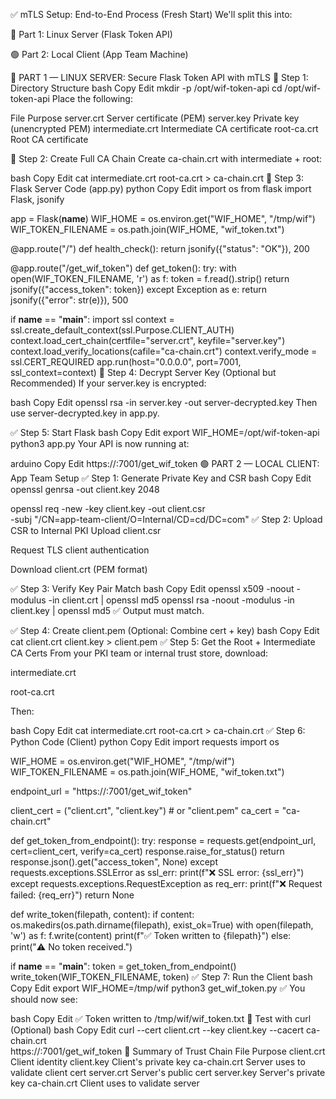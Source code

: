✅ mTLS Setup: End-to-End Process (Fresh Start)
We'll split this into:

🔵 Part 1: Linux Server (Flask Token API)

🟢 Part 2: Local Client (App Team Machine)

🔵 PART 1 — LINUX SERVER: Secure Flask Token API with mTLS
🔧 Step 1: Directory Structure
bash
Copy
Edit
mkdir -p /opt/wif-token-api
cd /opt/wif-token-api
Place the following:

File	Purpose
server.crt	Server certificate (PEM)
server.key	Private key (unencrypted PEM)
intermediate.crt	Intermediate CA certificate
root-ca.crt	Root CA certificate

🔧 Step 2: Create Full CA Chain
Create ca-chain.crt with intermediate + root:

bash
Copy
Edit
cat intermediate.crt root-ca.crt > ca-chain.crt
🔧 Step 3: Flask Server Code (app.py)
python
Copy
Edit
import os
from flask import Flask, jsonify

app = Flask(__name__)
WIF_HOME = os.environ.get("WIF_HOME", "/tmp/wif")
WIF_TOKEN_FILENAME = os.path.join(WIF_HOME, "wif_token.txt")

@app.route("/")
def health_check():
    return jsonify({"status": "OK"}), 200

@app.route("/get_wif_token")
def get_token():
    try:
        with open(WIF_TOKEN_FILENAME, 'r') as f:
            token = f.read().strip()
            return jsonify({"access_token": token})
    except Exception as e:
        return jsonify({"error": str(e)}), 500

if __name__ == "__main__":
    import ssl
    context = ssl.create_default_context(ssl.Purpose.CLIENT_AUTH)
    context.load_cert_chain(certfile="server.crt", keyfile="server.key")
    context.load_verify_locations(cafile="ca-chain.crt")
    context.verify_mode = ssl.CERT_REQUIRED
    app.run(host="0.0.0.0", port=7001, ssl_context=context)
🔧 Step 4: Decrypt Server Key (Optional but Recommended)
If your server.key is encrypted:

bash
Copy
Edit
openssl rsa -in server.key -out server-decrypted.key
Then use server-decrypted.key in app.py.

✅ Step 5: Start Flask
bash
Copy
Edit
export WIF_HOME=/opt/wif-token-api
python3 app.py
Your API is now running at:

arduino
Copy
Edit
https://<server-host>:7001/get_wif_token
🟢 PART 2 — LOCAL CLIENT: App Team Setup
✅ Step 1: Generate Private Key and CSR
bash
Copy
Edit
openssl genrsa -out client.key 2048

openssl req -new -key client.key -out client.csr \
-subj "/CN=app-team-client/O=Internal/CD=cd/DC=com"
✅ Step 2: Upload CSR to Internal PKI
Upload client.csr

Request TLS client authentication

Download client.crt (PEM format)

✅ Step 3: Verify Key Pair Match
bash
Copy
Edit
openssl x509 -noout -modulus -in client.crt | openssl md5
openssl rsa  -noout -modulus -in client.key  | openssl md5
✅ Output must match.

✅ Step 4: Create client.pem (Optional: Combine cert + key)
bash
Copy
Edit
cat client.crt client.key > client.pem
✅ Step 5: Get the Root + Intermediate CA Certs
From your PKI team or internal trust store, download:

intermediate.crt

root-ca.crt

Then:

bash
Copy
Edit
cat intermediate.crt root-ca.crt > ca-chain.crt
✅ Step 6: Python Code (Client)
python
Copy
Edit
import requests
import os

WIF_HOME = os.environ.get("WIF_HOME", "/tmp/wif")
WIF_TOKEN_FILENAME = os.path.join(WIF_HOME, "wif_token.txt")

endpoint_url = "https://<server-host>:7001/get_wif_token"

client_cert = ("client.crt", "client.key")  # or "client.pem"
ca_cert = "ca-chain.crt"

def get_token_from_endpoint():
    try:
        response = requests.get(endpoint_url, cert=client_cert, verify=ca_cert)
        response.raise_for_status()
        return response.json().get("access_token", None)
    except requests.exceptions.SSLError as ssl_err:
        print(f"❌ SSL error: {ssl_err}")
    except requests.exceptions.RequestException as req_err:
        print(f"❌ Request failed: {req_err}")
    return None

def write_token(filepath, content):
    if content:
        os.makedirs(os.path.dirname(filepath), exist_ok=True)
        with open(filepath, 'w') as f:
            f.write(content)
        print(f"✅ Token written to {filepath}")
    else:
        print("⚠️ No token received.")

if __name__ == "__main__":
    token = get_token_from_endpoint()
    write_token(WIF_TOKEN_FILENAME, token)
✅ Step 7: Run the Client
bash
Copy
Edit
export WIF_HOME=/tmp/wif
python3 get_wif_token.py
✅ You should now see:

bash
Copy
Edit
✅ Token written to /tmp/wif/wif_token.txt
🧪 Test with curl (Optional)
bash
Copy
Edit
curl --cert client.crt --key client.key --cacert ca-chain.crt \
  https://<server-host>:7001/get_wif_token
🔐 Summary of Trust Chain
File	Purpose
client.crt	Client identity
client.key	Client's private key
ca-chain.crt	Server uses to validate client cert
server.crt	Server's public cert
server.key	Server's private key
ca-chain.crt	Client uses to validate server
